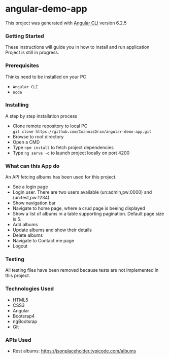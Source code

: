 # angular-demo-app

This project was generated with [Angular CLI](https://github.com/angular/angular-cli) version 6.2.5

### Getting Started
 
These instructions will guide you in how to install and run application
Project is still in progress.

### Prerequisites
Thinks need to be installed on your PC

* ```Angular CLI```
* ```node```

### Installing

A step by step installation process

* Clone remote repository to local PC   
 ```git clone https://github.com/IoannisDrim/angular-demo-app.git```
* Browse to root directory
* Open a CMD
* Type ```npm install```
  to fetch project dependencies
* Type ```ng serve -o``` to launch project locally on port 4200

### What can this App do

An API fetcing albums has been used for this project.

* See a login page
* Login user. There are two users available (un:admin,pw:0000) and (un:test,pw:1234)
* Show navigation bar
* Navigate to home page, where a crud page is beeing displayed
* Show a list of albums in a table supporting pagination. Default page size is 5.
* Add albums
* Update albums and show their details
* Delete albums
* Navigate to Contact me page
* Logout

### Testing

All testing files have been removed because tests are not implemented in this project.

### Technologies Used

* HTML5
* CSS3
* Angular
* Bootsrap4
* ngBootsrap
* Git

### APIs Used
* Rest albums: https://jsonplaceholder.typicode.com/albums
